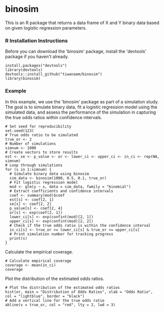 # binosim

This is an R package that returns a data frame of X and Y binary data based on given logistic regression parameters.

### R Installation Instructions

Before you can download the 'binosim' package, install the 'devtools' package if you haven't already.

```{r}
install.packages("devtools") 
library(devtools)
devtools::install_github("tiwanaam/binosim")
library(binosim)
```

### Example

In this example, we use the 'binosim' package as part of a simulation study. The goal is to simulate binary data, fit a logistic regression model using the simulated data, and assess the performance of the simulation in capturing the true odds ratios within confidence intervals.

```{r}
# Set seed for reproducibility
set.seed(123)
# True odds ratio to be simulated
true_or <- 2
# Number of simulations
simnum <- 1000
# Create vectors to store results
est <- se <- p_value <- or <- lower_ci <- upper_ci <- in_ci <- rep(NA, simnum)
# Loop through simulations
for (s in 1:simnum) {
  # Simulate binary data using binosim
  sim_data <- binosim(1000, 0.5, 0.1, true_or)
  # Fit logistic regression model
  mod <- glm(y ~ x, data = sim_data, family = "binomial")
  # Extract coefficients and confidence intervals
  coef <- summary(mod)$coef
  est[s] <- coef[2, 1]
  se[s] <- coef[2, 2]
  p_value[s] <- coef[2, 4]
  or[s] <- exp(coef[2, 1])
  lower_ci[s] <- exp(confint(mod)[2, 1])
  upper_ci[s] <- exp(confint(mod)[2, 2])
  # Check if the true odds ratio is within the confidence interval
  in_ci[s] <- true_or >= lower_ci[s] & true_or <= upper_ci[s]
  # Print simulation number for tracking progress
  print(s)
}
```

Calculate the empirical coverage.

```{r}
# Calculate empirical coverage
coverage <- mean(in_ci)
coverage
```

Plot the distribution of the estimated odds ratios.

```{r}
# Plot the distribution of the estimated odds ratios
hist(or, main = "Distribution of Odds Ratios", xlab = "Odds Ratio", col = "lightblue", border = "black")
# Add a vertical line for the true odds ratio
abline(v = true_or, col = "red", lty = 2, lwd = 3)
```
